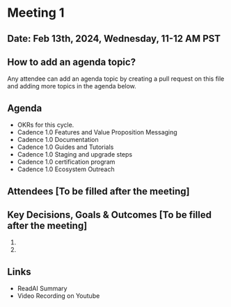 # Meeting 1

## Date: Feb 13th, 2024, Wednesday, 11-12 AM PST

## How to add an agenda topic?
Any attendee can add an agenda topic by creating a pull request on this file and adding more topics in the agenda below.

## Agenda

* OKRs for this cycle.
* Cadence 1.0 Features and Value Proposition Messaging
* Cadence 1.0 Documentation
* Cadence 1.0 Guides and Tutorials
* Cadence 1.0 Staging and upgrade steps
* Cadence 1.0 certification program
* Cadence 1.0 Ecosystem Outreach

## Attendees [To be filled after the meeting]


## Key Decisions, Goals & Outcomes [To be filled after the meeting]

1.
2.

## Links
- ReadAI Summary
- Video Recording on Youtube
